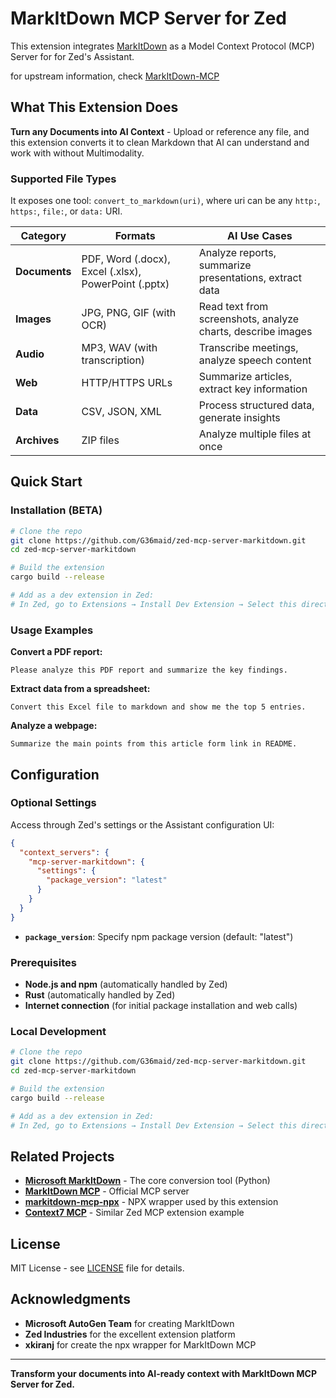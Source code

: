 # MarkItDown MCP Server for Zed

This extension integrates [MarkItDown](https://github.com/microsoft/markitdown) as a Model Context Protocol (MCP) Server for for Zed's Assistant.

for upstream information, check [MarkItDown-MCP](https://github.com/microsoft/markitdown/tree/main/packages/markitdown-mcp)

## What This Extension Does

**Turn any Documents into AI Context** - Upload or reference any file, and this extension converts it to clean Markdown that AI can understand and work with without Multimodality.

### Supported File Types

It exposes one tool: `convert_to_markdown(uri)`, where uri can be any `http:`, `https:`, `file:`, or `data:` URI.

| Category | Formats | AI Use Cases |
|----------|---------|-------------|
| **Documents** | PDF, Word (.docx), Excel (.xlsx), PowerPoint (.pptx) | Analyze reports, summarize presentations, extract data |
| **Images** | JPG, PNG, GIF (with OCR) | Read text from screenshots, analyze charts, describe images |
| **Audio** | MP3, WAV (with transcription) | Transcribe meetings, analyze speech content |
| **Web** | HTTP/HTTPS URLs | Summarize articles, extract key information |
| **Data** | CSV, JSON, XML | Process structured data, generate insights |
| **Archives** | ZIP files | Analyze multiple files at once |

## Quick Start

### Installation (BETA)

```bash
# Clone the repo
git clone https://github.com/G36maid/zed-mcp-server-markitdown.git
cd zed-mcp-server-markitdown

# Build the extension
cargo build --release

# Add as a dev extension in Zed:
# In Zed, go to Extensions → Install Dev Extension → Select this directory
```

### Usage Examples

**Convert a PDF report:**
```
Please analyze this PDF report and summarize the key findings.
```

**Extract data from a spreadsheet:**
```
Convert this Excel file to markdown and show me the top 5 entries.
```

**Analyze a webpage:**
```
Summarize the main points from this article form link in README.
```

##  Configuration

### Optional Settings

Access through Zed's settings or the Assistant configuration UI:

```json
{
  "context_servers": {
    "mcp-server-markitdown": {
      "settings": {
        "package_version": "latest"
      }
    }
  }
}
```

- **`package_version`**: Specify npm package version (default: "latest")

### Prerequisites

- **Node.js and npm** (automatically handled by Zed)
- **Rust** (automatically handled by Zed)
- **Internet connection** (for initial package installation and web calls)



### Local Development

```bash
# Clone the repo
git clone https://github.com/G36maid/zed-mcp-server-markitdown.git
cd zed-mcp-server-markitdown

# Build the extension
cargo build --release

# Add as a dev extension in Zed:
# In Zed, go to Extensions → Install Dev Extension → Select this directory
```

## Related Projects

- **[Microsoft MarkItDown](https://github.com/microsoft/markitdown)** - The core conversion tool (Python)
- **[MarkItDown MCP](https://github.com/microsoft/markitdown/tree/main/packages/markitdown-mcp)** - Official MCP server
- **[markitdown-mcp-npx](https://www.npmjs.com/package/markitdown-mcp-npx)** - NPX wrapper used by this extension
- **[Context7 MCP](https://github.com/akbxr/zed-mcp-server-context7)** - Similar Zed MCP extension example


##  License

MIT License - see [LICENSE](LICENSE) file for details.

##  Acknowledgments

- **Microsoft AutoGen Team** for creating MarkItDown
- **Zed Industries** for the excellent extension platform
- **xkiranj** for create the npx wrapper for MarkItDown MCP

---

**Transform your documents into AI-ready context with MarkItDown MCP Server for Zed.**
